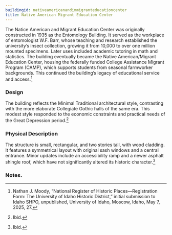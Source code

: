 ```yaml
---
buildingid: nativeamericanandimmigranteducationcenter
title: Native American Migrant Education Center
---
```



The Natice American and Migrant Education Center was originally constructed in 1935 as the Entomology Building. It served as the workplace of entomologist W.F. Barr, whose teaching and research established the university’s insect collection, growing it from 10,000 to over one million mounted specimens. Later uses included academic tutoring in math and statistics. The building eventually became the Native American/Migrant Education Center, housing the federally funded College Assistance Migrant Program (CAMP), which supports students from seasonal farmworker backgrounds. This continued the building’s legacy of educational service and access.[^1] 

### Design

The building reflects the Minimal Traditional architectural style, contrasting with the more elaborate Collegiate Gothic halls of the same era. This modest style responded to the economic constraints and practical needs of the Great Depression period.[^2] 

### Physical Description

The structure is small, rectangular, and two stories tall, with wood cladding. It features a symmetrical layout with original sash windows and a central entrance. Minor updates include an accessibility ramp and a newer asphalt shingle roof, which have not significantly altered its historic character.[^3]


### Notes. 
[^1]: Nathan J. Moody, “National Register of Historic Places—Registration Form: The University of Idaho Historic District,” initial submission to Idaho SHPO, unpublished, University of Idaho, Moscow, Idaho, May 7, 2025, 27. 
[^2]: Ibid. 
[^3]: Ibid. 